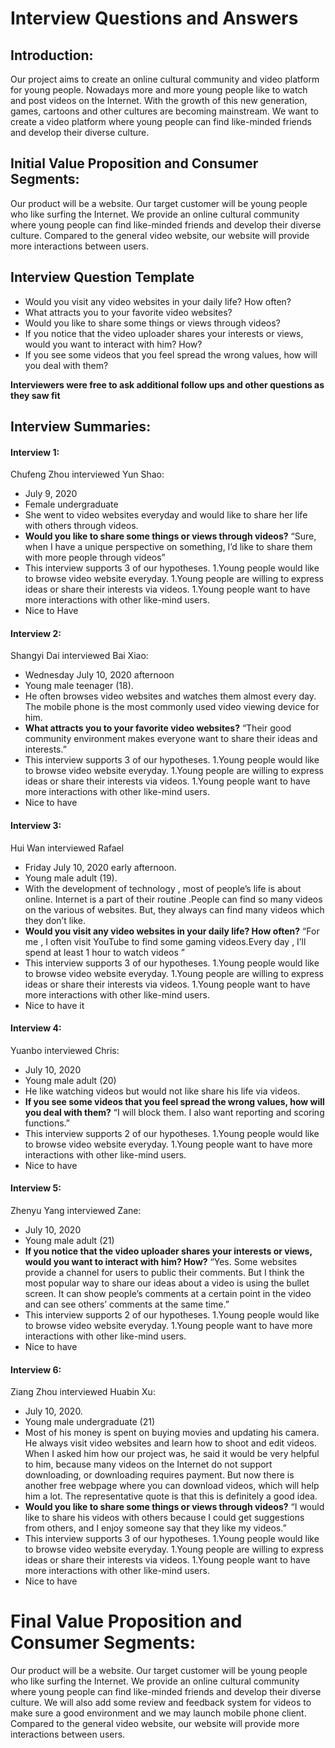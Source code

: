 # Interview Questions and Answers

## Introduction:
Our project aims to create an online cultural community and video platform for young people. Nowadays more and more young people like to watch and post videos on the Internet. With the growth of this new generation, games, cartoons and other cultures are becoming mainstream. We want to create a video platform where young people can find like-minded friends and develop their diverse culture.
## Initial Value Proposition and Consumer Segments:
Our product will be a website. Our target customer will be young people who like surfing the Internet. We provide an online cultural community where young people can find like-minded friends and develop their diverse culture. Compared to the general video website, our website will provide more interactions between users.
## Interview Question Template
*	Would you visit any video websites in your daily life? How often?
*	What attracts you to your favorite video websites?
*	Would you like to share some things or views through videos?
*	If you notice that the video uploader shares your interests or views, would you want to interact with him? How?
*	If you see some videos that you feel spread the wrong values, how will you deal with them?

__Interviewers were free to ask additional follow ups and other questions as they saw fit__

## Interview Summaries:
#### Interview 1:
Chufeng Zhou interviewed Yun Shao:
* July 9, 2020
* Female undergraduate
* She went to video websites everyday and would like to share her life with others through videos.
* __Would you like to share some things or views through videos?__
“Sure, when I have a unique perspective on something, I’d like to share them with more people through videos”
* This interview supports 3 of our hypotheses.
  1.Young people would like to browse video website everyday.
  1.Young people are willing to express ideas or share their interests via videos.
  1.Young people want to have more interactions with other like-mind users. 
* Nice to Have

#### Interview 2:
Shangyi Dai interviewed Bai Xiao:
* Wednesday July 10, 2020 afternoon
* Young male teenager (18).
* He often browses video websites and watches them almost every day. The mobile phone is the most commonly used video viewing device for him.
* __What attracts you to your favorite video websites?__
“Their good community environment makes everyone want to share their ideas and interests.”
* This interview supports 3 of our hypotheses.
  1.Young people would like to browse video website everyday.
  1.Young people are willing to express ideas or share their interests via videos.
  1.Young people want to have more interactions with other like-mind users. 
* Nice to have 


#### Interview 3:
Hui Wan interviewed Rafael
* Friday July 10, 2020 early afternoon. 
* Young male adult (19).
* With the development of technology , most of people’s life is about online. Internet is a part of their routine .People can find so many videos on the various of websites. But, they always can find many videos which they don’t like.
* __Would you visit any video websites in your daily life? How often?__
“For me , I often visit YouTube to find some gaming videos.Every day , I’ll spend at least 1 hour to watch videos ”
* This interview supports 3 of our hypotheses.
  1.Young people would like to browse video website everyday.
  1.Young people are willing to express ideas or share their interests via videos.
  1.Young people want to have more interactions with other like-mind users. 
* Nice to have it



#### Interview 4:
Yuanbo interviewed Chris:
* July 10, 2020
* Young male adult (20)
* He like watching videos but would not like share his life via videos.
* __If you see some videos that you feel spread the wrong values, how will you deal with them?__
“I will block them. I also want reporting and scoring functions.”
* This interview supports 2 of our hypotheses.
 1.Young people would like to browse video website everyday.
 1.Young people want to have more interactions with other like-mind users. 
* Nice to have

#### Interview 5:
Zhenyu Yang interviewed Zane:
* July 10, 2020
* Young male adult (21)
* __If you notice that the video uploader shares your interests or views, would you want to interact with him? How?__
“Yes. Some websites provide a channel for users to public their comments. But I think the most popular way to share our ideas about a video is using the bullet screen. It can show people’s comments at a certain point in the video and can see others’ comments at the same time.”
* This interview supports 2 of our hypotheses.
  1.Young people would like to browse video website everyday.
  1.Young people want to have more interactions with other like-mind users. 
* Nice to have


#### Interview 6:
Ziang Zhou interviewed Huabin Xu:
* July 10, 2020.
* Young male undergraduate (21)  
* Most of his money is spent on buying movies and updating his camera. He always visit video websites and learn how to shoot and edit videos. When I asked him how our project was, he said it would be very helpful to him, because many videos on the Internet do not support downloading, or downloading requires payment. But now there is another free webpage where you can download videos, which will help him a lot. The representative quote is that this is definitely a good idea. 
* __Would you like to share some things or views through videos?__
“I would like to share his videos with others because I could get suggestions from others, and I enjoy someone say that they like my videos.”
* This interview supports 3 of our hypotheses.
  1.Young people would like to browse video website everyday.
  1.Young people are willing to express ideas or share their interests via videos.
  1.Young people want to have more interactions with other like-mind users.
* Nice to have



# Final Value Proposition and Consumer Segments:

Our product will be a website. Our target customer will be young people who like surfing the Internet. We provide an online cultural community where young people can find like-minded friends and develop their diverse culture. We will also add some review and feedback system for videos to make sure a good environment and we may launch mobile phone client. Compared to the general video website, our website will provide more interactions between users.
